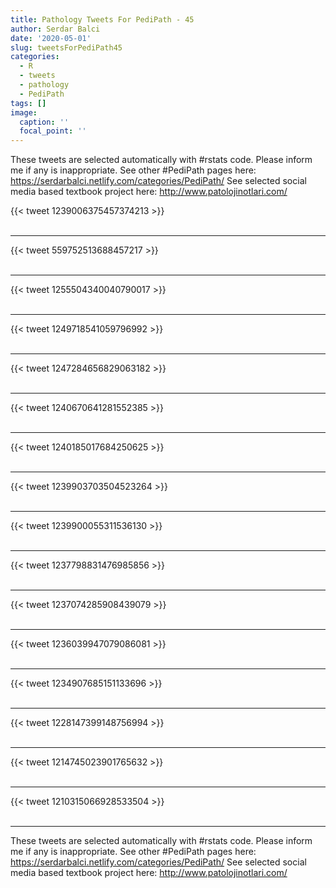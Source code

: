 ```yaml
---
title: Pathology Tweets For PediPath - 45
author: Serdar Balci
date: '2020-05-01'
slug: tweetsForPediPath45
categories:
  - R
  - tweets
  - pathology
  - PediPath
tags: []
image:
  caption: ''
  focal_point: ''
---
```



These tweets are selected automatically with #rstats code. Please inform me if any is inappropriate.
See other #PediPath pages here: https://serdarbalci.netlify.com/categories/PediPath/ 
See selected social media based textbook project here: http://www.patolojinotlari.com/

{{< tweet 1239006375457374213 >}}
<br>
<br>
<hr>
{{< tweet 559752513688457217 >}}
<br>
<br>
<hr>
{{< tweet 1255504340040790017 >}}
<br>
<br>
<hr>
{{< tweet 1249718541059796992 >}}
<br>
<br>
<hr>
{{< tweet 1247284656829063182 >}}
<br>
<br>
<hr>
{{< tweet 1240670641281552385 >}}
<br>
<br>
<hr>
{{< tweet 1240185017684250625 >}}
<br>
<br>
<hr>
{{< tweet 1239903703504523264 >}}
<br>
<br>
<hr>
{{< tweet 1239900055311536130 >}}
<br>
<br>
<hr>
{{< tweet 1237798831476985856 >}}
<br>
<br>
<hr>
{{< tweet 1237074285908439079 >}}
<br>
<br>
<hr>
{{< tweet 1236039947079086081 >}}
<br>
<br>
<hr>
{{< tweet 1234907685151133696 >}}
<br>
<br>
<hr>
{{< tweet 1228147399148756994 >}}
<br>
<br>
<hr>
{{< tweet 1214745023901765632 >}}
<br>
<br>
<hr>
{{< tweet 1210315066928533504 >}}
<br>
<br>
<hr>


These tweets are selected automatically with #rstats code. Please inform me if any is inappropriate.
See other #PediPath pages here: https://serdarbalci.netlify.com/categories/PediPath/ 
See selected social media based textbook project here: http://www.patolojinotlari.com/
